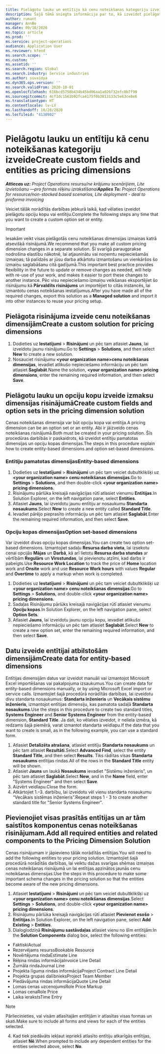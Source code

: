 ```yaml
---
title: Pielāgotu lauku un entītiju kā cenu noteikšanas kategoriju izveide
description: Šajā tēmā sniegta informācija par to, kā izveidot pielāgotas opciju kopas vai entitījas.
author: rumant
manager: AnnBe
ms.date: 09/18/2020
ms.topic: article
ms.prod: ''
ms.service: project-operations
audience: Application User
ms.reviewer: kfend
ms.search.scope: ''
ms.custom: ''
ms.assetid: ''
ms.search.region: Global
ms.search.industry: Service industries
ms.author: suvaidya
ms.dyn365.ops.version: ''
ms.search.validFrom: 2020-10-01
ms.openlocfilehash: 616bcd5758b434b45bd06aa1a026f32efc8b7f99
ms.sourcegitcommit: 4cf1dc1561b92fca4175f0b3813133c5e63ce8e6
ms.translationtype: HT
ms.contentlocale: lv-LV
ms.lasthandoff: 10/28/2020
ms.locfileid: "4130902"
---
```

# <a name="create-custom-fields-and-entities-as-pricing-dimensions"></a><span data-ttu-id="7303d-103">Pielāgotu lauku un entītiju kā cenu noteikšanas kategoriju izveide</span><span class="sxs-lookup"><span data-stu-id="7303d-103">Create custom fields and entities as pricing dimensions</span></span>

<span data-ttu-id="7303d-104">_**Attiecas uz:** Project Operations resursu/ne krājumu scenārijiem, Lite izvietošanu —pro formas rēķinu izrakstīšanai_</span><span class="sxs-lookup"><span data-stu-id="7303d-104">_**Applies To:** Project Operations for resource/non-stocked based scenarios, Lite deployment - deal to proforma invoicing_</span></span>

<span data-ttu-id="7303d-105">Veiciet tālāk norādītās darbības jebkurā laikā, kad vēlaties izveidot pielāgotu opciju kopu vai entītiju.</span><span class="sxs-lookup"><span data-stu-id="7303d-105">Complete the following steps any time that you want to create a custom option set or entity.</span></span>

> [!IMPORTANT]
> <span data-ttu-id="7303d-106">Iesakām veikt visas pielāgotās cenu noteikšanas dimensijas izmaiņas katrā atsevišķā risinājumā.</span><span class="sxs-lookup"><span data-stu-id="7303d-106">We recommend that you make all custom pricing dimension changes in a separate solution.</span></span> <span data-ttu-id="7303d-107">Šī svarīgā paraugprakse nodrošina elastību nākotnē, lai atjauninātu vai noņemtu nepieciešamās izmaiņas; tā palīdzēs ar jūsu darba atkārtotu izmantošanu un vienkāršos šo izmaiņu saglabāšanu citā gadījumā.</span><span class="sxs-lookup"><span data-stu-id="7303d-107">This important best practice provides flexibility in the future to update or remove changes as needed, will help with re-use of your work, and makes it easier to port these changes to another instance.</span></span> <span data-ttu-id="7303d-108">Pēc visu nepieciešamo izmaiņu veikšanas eksportējiet šo risinājumu kā **Pārvaldīts risinājums** un importējiet to citās instancēs, lai izmantotu cenas noteikšanas iestatījumus.</span><span class="sxs-lookup"><span data-stu-id="7303d-108">After you have made all of the required changes, export this solution as a **Managed solution** and import it into other instances to reuse your pricing setup.</span></span>


## <a name="create-a-custom-solution-for-pricing-dimensions"></a><span data-ttu-id="7303d-109">Pielāgota risinājuma izveide cenu noteikšanas dimensijām</span><span class="sxs-lookup"><span data-stu-id="7303d-109">Create a custom solution for pricing dimensions</span></span>
1. <span data-ttu-id="7303d-110">Dodieties uz **Iestatījumi** > **Risinājumi** un pēc tam atlasiet **Jauns**, lai izveidotu jaunu risinājumu.</span><span class="sxs-lookup"><span data-stu-id="7303d-110">Go to **Settings** > **Solutions**, and then select **New** to create a new solution.</span></span> 
2. <span data-ttu-id="7303d-111">Nosauciet risinājumu **\<your organization name>cenu noteikšanas dimensijas**, ievadiet atlikušo nepieciešamo informāciju un pēc tam atlasiet **Saglabāt**.</span><span class="sxs-lookup"><span data-stu-id="7303d-111">Name the solution, **\<your organization name> pricing dimensions**, enter the remaining required information, and then select **Save**.</span></span>
  
## <a name="create-custom-fields-and-option-sets-in-the-pricing-dimension-solution"></a><span data-ttu-id="7303d-112">Pielāgotu lauku un opciju kopu izveide izmaksu dimensijas risinājumā</span><span class="sxs-lookup"><span data-stu-id="7303d-112">Create custom fields and option sets in the pricing dimension solution</span></span>

<span data-ttu-id="7303d-113">Cenas noteikšanas dimensija var būt opciju kopa vai entītija.</span><span class="sxs-lookup"><span data-stu-id="7303d-113">A pricing dimension can be an option set or an entity.</span></span> <span data-ttu-id="7303d-114">Abi ir jāizveido cenas noteikšanas risinājumā.</span><span class="sxs-lookup"><span data-stu-id="7303d-114">Both must be created in your pricing solution.</span></span> <span data-ttu-id="7303d-115">Šīs procedūras darbībās ir paskaidrots, kā izveidot entītiju pamatotas dimensijas un opciju kopas dimensijas.</span><span class="sxs-lookup"><span data-stu-id="7303d-115">The steps in this procedure explain how to create entity-based dimensions and option set-based dimensions.</span></span>

### <a name="entity-based-dimensions"></a><span data-ttu-id="7303d-116">Entītiju pamatotas dimensijas</span><span class="sxs-lookup"><span data-stu-id="7303d-116">Entity-based dimensions</span></span>

1. <span data-ttu-id="7303d-117">Dodieties uz **Iestatījumi** > **Risinājumi** un pēc tam veiciet dubultklikšķi uz **\<your organization name> cenu noteikšanas dimensijas**.</span><span class="sxs-lookup"><span data-stu-id="7303d-117">Go to **Settings** > **Solutions**, and then double-click **\<your organization name> pricing dimensions**.</span></span>
2. <span data-ttu-id="7303d-118">Risinājumu pārlūka kreisajā navigācijas rūtī atlasiet vienumu **Entītijas**.</span><span class="sxs-lookup"><span data-stu-id="7303d-118">In Solution Explorer, on the left navigation pane, select **Entities**.</span></span>
3. <span data-ttu-id="7303d-119">Atlasiet **Jauns**, lai izveidotu jaunu entītiju ar nosaukumu **Standarta nosaukums**.</span><span class="sxs-lookup"><span data-stu-id="7303d-119">Select **New** to create a new entity called **Standard Title**.</span></span> 
4. <span data-ttu-id="7303d-120">Ievadiet pārējo pieprasīto informāciju un pēc tam atlasiet **Saglabāt**.</span><span class="sxs-lookup"><span data-stu-id="7303d-120">Enter the remaining required information, and then select **Save**.</span></span>


### <a name="option-set-based-dimensions"></a><span data-ttu-id="7303d-121">Opciju kopas dimensijas</span><span class="sxs-lookup"><span data-stu-id="7303d-121">Option set-based dimensions</span></span> 
<span data-ttu-id="7303d-122">Var izveidot divas opciju kopas dimensijas.</span><span class="sxs-lookup"><span data-stu-id="7303d-122">You can create two option set-based dimensions.</span></span> <span data-ttu-id="7303d-123">Izmantojiet sadaļu **Resursa darba vieta**, lai izsekotu cenai opcijās **Mājas** un **Darbā**, kā arī lietotu **Resursa darba stundas** ar vērtībām **Regulārs** un **Virsstundas**, lai pievienotu atzīmi, kad darbs ir pabeigts.</span><span class="sxs-lookup"><span data-stu-id="7303d-123">Use **Resource Work Location** to track the price of **Home** location work and **Onsite** work and use **Resource Work hours** with values **Regular** and **Overtime** to apply a markup when work is completed.</span></span>


1. <span data-ttu-id="7303d-124">Dodieties uz **Iestatījumi** > **Risinājumi** un pēc tam veiciet dubultklikšķi uz **\<your organization name> cenu noteikšanas dimensijas**.</span><span class="sxs-lookup"><span data-stu-id="7303d-124">Go to **Settings** > **Solutions**, and double-click  **\<your organization name> pricing dimensions**.</span></span> 
2. <span data-ttu-id="7303d-125">Sadaļas Risinājumu pārlūks kreisajā navigācijas rūtī atlasiet vienumu **Opciju kopas**.</span><span class="sxs-lookup"><span data-stu-id="7303d-125">In Solution Explorer, on the left navigation pane, select  **Option Sets**.</span></span> 
3. <span data-ttu-id="7303d-126">Atlasiet **Jauns**, lai izveidotu jaunu opciju kopu, ievadiet atlikušo nepieciešamo informāciju un pēc tam atlasiet **Saglabāt**.</span><span class="sxs-lookup"><span data-stu-id="7303d-126">Select **New** to create a new option set, enter the remaining required information, and then select **Save**.</span></span>

## <a name="create-data-for-entity-based-dimensions"></a><span data-ttu-id="7303d-127">Datu izveide entītijai atbilstošām dimensijām</span><span class="sxs-lookup"><span data-stu-id="7303d-127">Create data for entity-based dimensions</span></span>

<span data-ttu-id="7303d-128">Entītijas dimensijām datus var izveidot manuāli vai izmantojot Microsoft Excel importēšanas vai pakalpojuma izsaukumus.</span><span class="sxs-lookup"><span data-stu-id="7303d-128">You can create data for entity-based dimensions manually, or by using Microsoft Excel import or service calls.</span></span> <span data-ttu-id="7303d-129">Izmantojiet šajā procedūrā norādītās darbības, lai izveidotu divu standarta nosaukumus: **Standarta inženieris** un **Vecākais sistēmu inženieris**, izmantojot entītijas dimensiju, kas pamatota sadaļā **Standarta nosaukums**.</span><span class="sxs-lookup"><span data-stu-id="7303d-129">Use the steps in this procedure to create two standard titles, **Systems Engineer** and **Senior Systems Engineer** from the entity-based dimension, **Standard Title**.</span></span> <span data-ttu-id="7303d-130">Ja dati, ko vēlaties izveidot, ir neliela izmēra, kā redzams šajā piemērā, varat izmantot standarta veidlapu.</span><span class="sxs-lookup"><span data-stu-id="7303d-130">If the data that you want to create is small, as in the following example, you can use a standard form.</span></span>

1. <span data-ttu-id="7303d-131">Atlasiet **Detalizēta atrašana**, atlasiet entitīju **Standarta nosaukums** un pēc tam atlasiet **Rezultāti**.</span><span class="sxs-lookup"><span data-stu-id="7303d-131">Select **Advanced Find**, select the entity **Standard Title**, and then select **Results**.</span></span> <span data-ttu-id="7303d-132">Tiks rādītas visas **Standarta nosaukums** entītijas rindas.</span><span class="sxs-lookup"><span data-stu-id="7303d-132">All of the rows in the **Standard Title** entity will be shown.</span></span>
2. <span data-ttu-id="7303d-133">Atlasiet **Jauns** un laukā **Nosaukums** ievadiet "Sistēmu inženieris", un pēc tam atlasiet **Saglabāt**.</span><span class="sxs-lookup"><span data-stu-id="7303d-133">Select **New**, and in the **Name** field, enter "Systems Engineer" and then select **Save**.</span></span>
3. <span data-ttu-id="7303d-134">Aizvērt veidlapu.</span><span class="sxs-lookup"><span data-stu-id="7303d-134">Close the form.</span></span> 
4. <span data-ttu-id="7303d-135">Atkārtojiet 1.–3. darbību, lai izveidotu vēl vienu standarta nosaukumu “Vecākais sistēmas inženieris”.</span><span class="sxs-lookup"><span data-stu-id="7303d-135">Repeat steps 1 - 3 to create another standard title for "Senior Systems Engineer".</span></span>

## <a name="add-all-required-entities-and-related-components-to-the-pricing-dimension-solution"></a><span data-ttu-id="7303d-136">Pievienojiet visas prasītās entītijas un ar tām saistītos komponentus cenas noteikšanas risinājumam.</span><span class="sxs-lookup"><span data-stu-id="7303d-136">Add all required entities and related components to the Pricing Dimension Solution</span></span>
<span data-ttu-id="7303d-137">Cenas risinājumam ir jāpievieno tālāk norādītās entītijas.</span><span class="sxs-lookup"><span data-stu-id="7303d-137">You will need to add the following entities to your pricing solution.</span></span> <span data-ttu-id="7303d-138">Izmantojiet šajā procedūrā norādītās darbības, lai veiktu dažas svarīgas shēmas izmaiņas cenas noteikšanas risinājumā un lai entītijas apzinātos jaunās cenu noteikšanas dimensijas.</span><span class="sxs-lookup"><span data-stu-id="7303d-138">Use the steps in this procedure to make some important schema changes in the pricing solution so that the entities become aware of the new pricing dimensions.</span></span>

1. <span data-ttu-id="7303d-139">Atlasiet **Iestatījumi** > **Risinājumi** un pēc tam veiciet dubultklikšķi uz **\<your organization name> cenu noteikšanas dimensijas**.</span><span class="sxs-lookup"><span data-stu-id="7303d-139">Select **Settings** > **Solutions**, and double-click **\<your organization name> pricing dimensions**.</span></span> 
2. <span data-ttu-id="7303d-140">Risinājumu pārlūka kreisajā navigācijas rūtī atlasiet **Pievienot esošo** > **Entītijas**.</span><span class="sxs-lookup"><span data-stu-id="7303d-140">In Solution Explorer, on the left navigation pane, select **Add Existing** > **Entities**.</span></span>
3. <span data-ttu-id="7303d-141">Dialoglodziņā **Risinājumu sastāvdaļas** atlasiet vienu no šīm entītijām:</span><span class="sxs-lookup"><span data-stu-id="7303d-141">In the **Solution Components** dialog box, select the following entities:</span></span>

  - <span data-ttu-id="7303d-142">Faktiski</span><span class="sxs-lookup"><span data-stu-id="7303d-142">Actual</span></span>
  - <span data-ttu-id="7303d-143">Rezervējams resurss</span><span class="sxs-lookup"><span data-stu-id="7303d-143">Bookable Resource</span></span>
  - <span data-ttu-id="7303d-144">Novērtējuma rinda</span><span class="sxs-lookup"><span data-stu-id="7303d-144">Estimate Line</span></span>
  - <span data-ttu-id="7303d-145">Rēķina rindas informācija</span><span class="sxs-lookup"><span data-stu-id="7303d-145">Invoice Line Detail</span></span>
  - <span data-ttu-id="7303d-146">Žurnāla rinda</span><span class="sxs-lookup"><span data-stu-id="7303d-146">Journal Line</span></span>
  - <span data-ttu-id="7303d-147">Projekta līguma rindas informācija</span><span class="sxs-lookup"><span data-stu-id="7303d-147">Project Contract Line Detail</span></span>
  - <span data-ttu-id="7303d-148">Projekta grupas dalībnieks</span><span class="sxs-lookup"><span data-stu-id="7303d-148">Project Team Member</span></span>
  - <span data-ttu-id="7303d-149">Piedāvājuma rindas informācija</span><span class="sxs-lookup"><span data-stu-id="7303d-149">Quote Line Detail</span></span>
  - <span data-ttu-id="7303d-150">Lomas cenas uzcenojums</span><span class="sxs-lookup"><span data-stu-id="7303d-150">Role Price Markup</span></span>
  - <span data-ttu-id="7303d-151">Lomas cena</span><span class="sxs-lookup"><span data-stu-id="7303d-151">Role Price</span></span> 
  - <span data-ttu-id="7303d-152">Laika ieraksts</span><span class="sxs-lookup"><span data-stu-id="7303d-152">Time Entry</span></span> 


> [!NOTE]
> <span data-ttu-id="7303d-153">Pārliecinieties, vai visām atlasītajām entītijām ir atlasītas visas formas un skati.</span><span class="sxs-lookup"><span data-stu-id="7303d-153">Make sure to include all forms and views for each of the entities selected.</span></span>

4. <span data-ttu-id="7303d-154">Kad tiek piedāvāts iekļaut iepriekš atlasīto entītiju atkarīgās entītijas, atlasiet **Nē**.</span><span class="sxs-lookup"><span data-stu-id="7303d-154">When prompted to include any dependent entities for the entities selected above, select **No**.</span></span>

